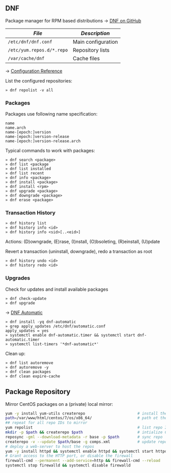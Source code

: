 ## DNF 

Package manager for RPM based distributions → [DNF on GitHub](https://github.com/rpm-software-management/dnf)

| *File*                    | *Description*      |
|---------------------------|--------------------|
| `/etc/dnf/dnf.conf`       | Main configuration | 
| `/etc/yum.repos.d/*.repo` | Repository lists   |
| `/var/cache/dnf`          | Cache files        |

→ [Configuration Reference](http://dnf.readthedocs.org/en/latest/conf_ref.html)

List the configured repositories:

    » dnf repolist -v all


### Packages

Packages use following name specification:

    name
    name.arch
    name-[epoch:]version
    name-[epoch:]version-release
    name-[epoch:]version-release.arch

Typical commands to work with packages:

    » dnf search <package>
    » dnf list <package
    » dnf list installed
    » dnf list recent
    » dnf info <package>
    » dnf install <package>
    » dnf install <rpm> 
    » dnf upgrade <package> 
    » dnf downgrade <package>
    » dnf erase <package>

### Transaction History

    » dnf history list 
    » dnf history info <id>
    » dnf history info <sid>[..<eid>]

Actions: (D)owngrade, (E)rase, (I)nstall, (O)bsoleting, (R)einstall, (U)pdate

Revert a transaction (uninstall, downgrade), redo a transaction as root

    » dnf history undo <id>
    » dnf history redo <id>

### Upgrades

Check for updates and install available packages

    » dnf check-update
    » dnf upgrade

→ [DNF Automatic](http://dnf.readthedocs.org/en/latest/automatic.html)

    » dnf install -yq dnf-automatic
    » grep apply_updates /etc/dnf/automatic.conf
    apply_updates = yes
    » systemctl enable dnf-automatic.timer && systemctl start dnf-automatic.timer
    » systemctl list-timers '*dnf-automatic*'

Clean up:

    » dnf list autoremove
    » dnf autoremove -y
    » dnf clean packages
    » dnf clean expire-cache

## Package Repository

Mirror CentOS packages on a (private) local mirror:

```bash
yum -y install yum-utils createrepo                       # install the tools
path=/var/www/html/centos/7/os/x86_64/                    # path ot the package repository
## repeat for all repo IDs to mirror
yum repolist                                              # list repo IDs
mkdir -p $path && createrepo $path                        # intialize CentOS base repo
reposync -gml --download-metadata -r base -p $path        # sync repo
createrepo -v --update $path/base -g comps.xml            # update repo after each sync
# deploy a web-server to host the repos
yum -y install httpd && systemctl enable httpd && systemctl start httpd
# Grant access to the HTTP port, or disable the firewall 
firewall-cmd --permanent --add-service=http && firewall-cmd --reload
systemctl stop firewalld && systemctl disable firewalld   
```
